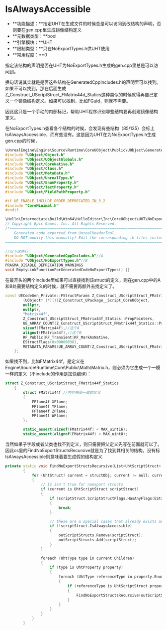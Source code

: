 # IsAlwaysAccessible

- **功能描述：**指定UHT在生成文件的时候总是可以访问到改结构的声明，否则要在gen.cpp里生成镜像结构定义
- **元数据类型：**bool
- **引擎模块：**UHT
- **限制类型：**只在NoExportTypes.h供UHT使用
- **常用程度：**0

指定该结构的声明是否在UHT为NoExportTypes.h生成的gen.cpp里总是可以访问到。

换句话说其实就是是否这些结构在GeneratedCppIncludes.h的声明里可以找到。如果不可以找到，那在后面生成Z_Construct_UScriptStruct_FMatrix44d_Statics这种类似的时候就得再自己定义一个镜像结构定义。如果可以找到，比如FGuid，则就不需要。

因此这只是一个手动的内部标记，帮助UHT程序识别哪些结构要再创建镜像结构定义。

在NoExportTypes.h查看各个结构的时候，会发现有些结构（85/135）会标上IsAlwaysAccessible，而有些没有。这是因为UHT在为NoExportTypes.h生成gen.cpp的时候，

```cpp
\UnrealEngine\Engine\Source\Runtime\CoreUObject\Public\UObject\GeneratedCppIncludes.h
#include "UObject/Object.h"
#include "UObject/UObjectGlobals.h"
#include "UObject/CoreNative.h"
#include "UObject/Class.h"
#include "UObject/MetaData.h"
#include "UObject/UnrealType.h"
#include "UObject/EnumProperty.h"
#include "UObject/TextProperty.h"
#include "UObject/FieldPathProperty.h"

#if UE_ENABLE_INCLUDE_ORDER_DEPRECATED_IN_5_2
#include "CoreMinimal.h"
#endif

\Hello\Intermediate\Build\Win64\HelloEditor\Inc\CoreUObject\UHT\NoExportTypes.gen.cpp：
// Copyright Epic Games, Inc. All Rights Reserved.
/*===========================================================================
	Generated code exported from UnrealHeaderTool.
	DO NOT modify this manually! Edit the corresponding .h files instead!
===========================================================================*/

//以下这两行
#include "UObject/GeneratedCppIncludes.h"//A
#include "UObject/NoExportTypes.h"//B
PRAGMA_DISABLE_DEPRECATION_WARNINGS
void EmptyLinkFunctionForGeneratedCodeNoExportTypes() {}
```

在最开头的两个include里如果可以直接找到该struct的定义，则在gen.cpp中的A和B处需要结构定义的时候，就不需要再额外去找定义了。

```cpp
const UECodeGen_Private::FStructParams Z_Construct_UScriptStruct_FMatrix44f_Statics::ReturnStructParams = {
		(UObject* (*)())Z_Construct_UPackage__Script_CoreUObject,
		nullptr,
		nullptr,
		"Matrix44f",
		Z_Construct_UScriptStruct_FMatrix44f_Statics::PropPointers,
		UE_ARRAY_COUNT(Z_Construct_UScriptStruct_FMatrix44f_Statics::PropPointers),
		sizeof(FMatrix44f),//这个A
		alignof(FMatrix44f),//这个B
		RF_Public|RF_Transient|RF_MarkAsNative,
		EStructFlags(0x00000038),
		METADATA_PARAMS(UE_ARRAY_COUNT(Z_Construct_UScriptStruct_FMatrix44f_Statics::Struct_MetaDataParams), Z_Construct_UScriptStruct_FMatrix44f_Statics::Struct_MetaDataParams)
	};
```

如果找不到，比如FMatrix44f，是定义在Engine\Source\Runtime\Core\Public\Math\Matrix.h，则必须为它生成一个一模一样的定义（不include的作用是加快编译)：

```cpp
struct Z_Construct_UScriptStruct_FMatrix44f_Statics
	{
		struct FMatrix44f //内存布局一致的定义
		{
			FPlane4f XPlane;
			FPlane4f YPlane;
			FPlane4f ZPlane;
			FPlane4f WPlane;
		};

		static_assert(sizeof(FMatrix44f) < MAX_uint16);
		static_assert(alignof(FMatrix44f) < MAX_uint8);
```

当然如果子字段或者父类也找不到定义，则只需要把父定义先写在前面就可以了。因此cs里的FindNoExportStructsRecursive就是为了找到其相关的结构。没有标IsAlwaysAccessible则意味着要生成假的结构定义

```cpp
private static void FindNoExportStructsRecursive(List<UhtScriptStruct> outScriptStructs, UhtStruct structObj)
		{
			for (UhtStruct? current = structObj; current != null; current = current.SuperStruct)
			{
				// Is isn't true for noexport structs
				if (current is UhtScriptStruct scriptStruct)
				{
					if (scriptStruct.ScriptStructFlags.HasAnyFlags(EStructFlags.Native))
					{
						break;
					}

					// these are a special cases that already exists and if wrong if exported naively
					if (!scriptStruct.IsAlwaysAccessible)
					{
						outScriptStructs.Remove(scriptStruct);
						outScriptStructs.Add(scriptStruct);
					}
				}

				foreach (UhtType type in current.Children)
				{
					if (type is UhtProperty property)
					{
						foreach (UhtType referenceType in property.EnumerateReferencedTypes())
						{
							if (referenceType is UhtScriptStruct propertyScriptStruct)
							{
								FindNoExportStructsRecursive(outScriptStructs, propertyScriptStruct);
							}
						}
					}
				}
			}
		}
```